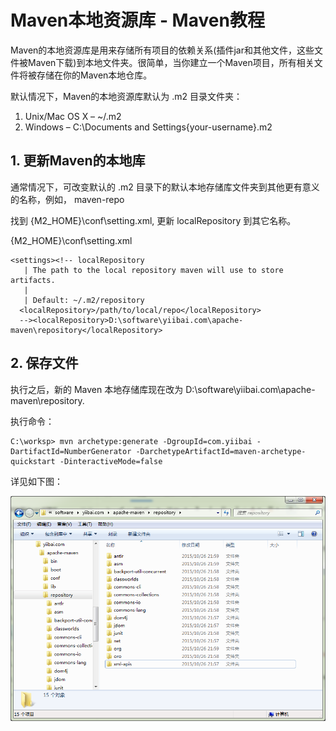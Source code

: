 # Maven本地资源库 - Maven教程

Maven的本地资源库是用来存储所有项目的依赖关系(插件jar和其他文件，这些文件被Maven下载)到本地文件夹。很简单，当你建立一个Maven项目，所有相关文件将被存储在你的Maven本地仓库。

默认情况下，Maven的本地资源库默认为 .m2 目录文件夹：

1.  Unix/Mac OS X – ~/.m2
2.  Windows – C:\Documents and Settings\{your-username}\.m2

## 1\. 更新Maven的本地库

通常情况下，可改变默认的 .m2 目录下的默认本地存储库文件夹到其他更有意义的名称，例如， maven-repo

找到 {M2_HOME}\conf\setting.xml, 更新 localRepository 到其它名称。

{M2_HOME}\conf\setting.xml

```
<settings><!-- localRepository
   | The path to the local repository maven will use to store artifacts.
   |
   | Default: ~/.m2/repository
  <localRepository>/path/to/local/repo</localRepository>
  --><localRepository>D:\software\yiibai.com\apache-maven\repository</localRepository>
```

## 2\. 保存文件

执行之后，新的 Maven 本地存储库现在改为 D:\software\yiibai.com\apache-maven\repository.

执行命令：

```
C:\worksp> mvn archetype:generate -DgroupId=com.yiibai -DartifactId=NumberGenerator -DarchetypeArtifactId=maven-archetype-quickstart -DinteractiveMode=false
```

详见如下图：

![](../img/1-151026220036208.png)


